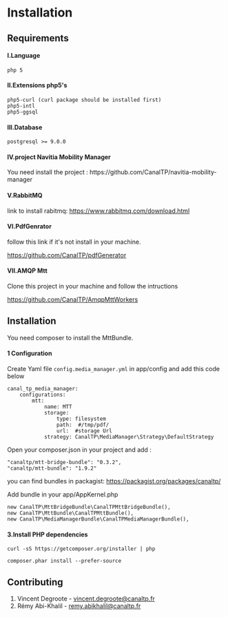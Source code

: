 Installation
======

Requirements
------


 <h4>I.Language</h4>

	php 5
<h4>II.Extensions php5's</h4>
 
	php5-curl (curl package should be installed first)
	php5-intl
	php5-ggsql


<h4>III.Database</h4>
 
	postgresql >= 9.0.0


<h4>IV.project Navitia Mobility Manager</h4>
You need  install the project : https://github.com/CanalTP/navitia-mobility-manager


<h4>V.RabbitMQ</h4>

link to install rabitmq: https://www.rabbitmq.com/download.html

<h4>VI.PdfGenrator</h4>
follow this link if it's not  install in your machine.

https://github.com/CanalTP/pdfGenerator


<h4>VII.AMQP Mtt </h4>

Clone this project in your machine and follow the intructions 

https://github.com/CanalTP/AmqpMttWorkers



Installation
---------------



You need composer to install the MttBundle.
<h4>1 Configuration</h4>

Create Yaml file `config.media_manager.yml` in app/config and add this code below
```
canal_tp_media_manager:
    configurations:
        mtt:
            name: MTT
            storage:
                type: filesystem
                path:  #/tmp/pdf/
                url:  #storage Url 
            strategy: CanalTP\MediaManager\Strategy\DefaultStrategy

```	

Open your composer.json in your project and add :

	"canaltp/mtt-bridge-bundle": "0.3.2",
	"canaltp/mtt-bundle": "1.9.2"

you can find bundles in packagist: https://packagist.org/packages/canaltp/

Add bundle in your app/AppKernel.php

	new CanalTP\MttBridgeBundle\CanalTPMttBridgeBundle(),
 	new CanalTP\MttBundle\CanalTPMttBundle(),
	new CanalTP\MediaManagerBundle\CanalTPMediaManagerBundle(),

<h4>3.Install PHP dependencies</h4>

	curl -sS https://getcomposer.org/installer | php

	composer.phar install --prefer-source




Contributing
-------------

1. Vincent Degroote - vincent.degroote@canaltp.fr
2. Rémy Abi-Khalil - remy.abikhalil@canaltp.fr
